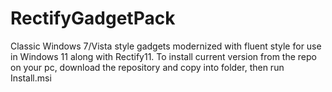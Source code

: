 # RectifyGadgetPack
Classic Windows 7/Vista style gadgets modernized with fluent style for use in Windows 11 along with Rectify11.
To install current version from the repo on your pc, download the repository and copy into folder, then run Install.msi
